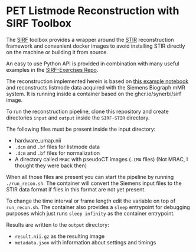 # PET Listmode Reconstruction with SIRF Toolbox

The [SIRF](https://github.com/SyneRBI/SIRF) toolbox provides a wrapper around the [STIR](https://github.com/UCL/STIR) reconstruction framework and convenient docker images to avoid installing STIR directly on the machine or building it from source.

An easy to use Python API is provided in combination with many useful examples in the [SIRF-Exercises Repo](https://github.com/SyneRBI/SIRF-Exercises).

The reconstruction implemented herein is based on [this example notebook](https://github.com/SyneRBI/SIRF-Exercises/blob/master/notebooks/PET/reconstruct_measured_data.ipynb) and reconstructs listmode data acquired with the Siemens Biograph mMR system.
It is running inside a container based on the ghcr.io/synerbi/sirf image.

To run the reconstruction pipeline, clone this repository and create directories `input` and `output` inside the `SIRF-STIR` directory.

The following files must be present inside the input directory:
- hardware_umap.nii
- `.dcm` and `.bf` files for listmode data
- `.dcm` and `.bf` files for normalization
- A directory called `MRAC` with pseudoCT images (`.IMA` files) (Not MRAC, I thought they were back then)

When all those files are present you can start the pipeline by running `./run_recon.sh`.
The container will convert the Siemens input files to the STIR data format if files in this format are not yet present.

To change the time interval or frame length edit the variable on top of `run_recon.sh`.
The container also provides a `sleep` entrypoint for debugging purposes
which just runs `sleep infinity` as the container entrypoint.

Results are written to the `output` directory:
- `result.nii.gz` as the resulting image
- `metadata.json` with information about settings and timings
